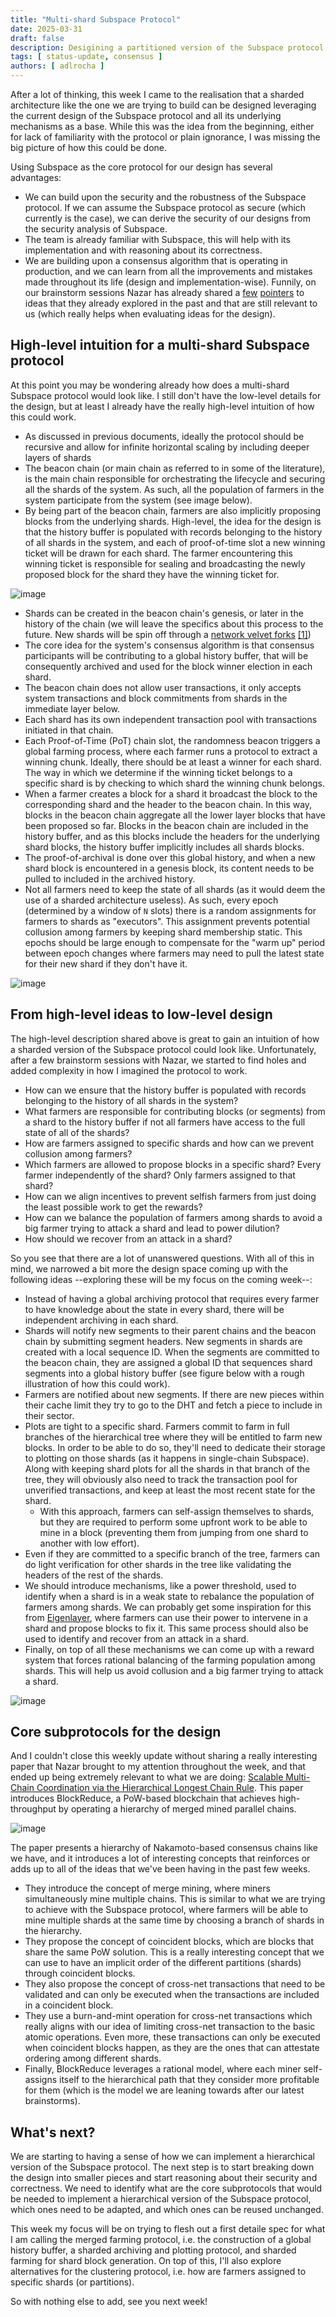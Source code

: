 ```yaml
---
title: "Multi-shard Subspace Protocol"
date: 2025-03-31
draft: false
description: Desigining a partitioned version of the Subspace protocol for increased scalability.
tags: [ status-update, consensus ]
authors: [ adlrocha ]
---
```


After a lot of thinking, this week I came to the realisation that a sharded architecture like the one we are trying to build can be designed leveraging the current design of the Subspace protocol and all its underlying mechanisms as a base. While this was the idea from the beginning, either for lack of familiarity with the protocol or plain ignorance, I was missing the big picture of how this could be done.

<!--more-->

Using Subspace as the core protocol for our design has several advantages:
- We can build upon the security and the robustness of the Subspace protocol. If we can assume the Subspace protocol as secure (which currently is the case), we can derive the security of our designs from the security analysis of Subspace.
- The team is already familiar with Subspace, this will help with its implementation and with reasoning about its correctness.
- We are building upon a consensus algorithm that is operating in production, and we can learn from all the improvements and mistakes made throughout its life (design and implementation-wise). Funnily, on our brainstorm sessions Nazar has already shared a [few](https://forum.autonomys.xyz/t/farmer-equivocation-is-problematic/3063?u=nazar-pc) [pointers](https://forum.autonomys.xyz/t/change-derivation-of-pospace-seed-and-hdd-compatible-exploit/4438?u=nazar-pc) to ideas that they already explored in the past and that are still relevant to us (which really helps when evaluating ideas for the design).


## High-level intuition for a multi-shard Subspace protocol
At this point you may be wondering already how does a multi-shard Subspace protocol would look like. I still don't have the low-level details for the design, but at least I already have the really high-level intuition of how this could work. 
- As discussed in previous documents, ideally the protocol should be recursive and allow for infinite horizontal scaling by including deeper layers of shards
- The beacon chain (or main chain as referred to in some of the literature), is the main chain responsible for orchestrating the lifecycle and securing all the shards of the system. As such, all the population of farmers in the system participate from the system (see image below).
- By being part of the beacon chain, farmers are also implicitly proposing blocks from the underlying shards. High-level, the idea for the design is that the history buffer is populated with records belonging to the history of all shards in the system, and each of proof-of-time slot a new winning ticket will be drawn for each shard. The farmer encountering this winning ticket is responsible for sealing and broadcasting the newly proposed block for the shard they have the winning ticket for.

![image](https://hackmd.io/_uploads/ryt5vBbTyg.png)

- Shards can be created in the beacon chain's genesis, or later in the history of the chain (we will leave the specifics about this process to the future. New shards will be spin off through a [network velvet forks](https://www.nmkr.io/glossary/velvet-fork-in-blockchain) [[1]]())
- The core idea for the system's consensus algorithm is that consensus participants will be contributing to a global history buffer, that will be consequently archived and used for the block winner election in each shard.
- The beacon chain does not allow user transactions, it only accepts system transactions and block commitments from shards in the immediate layer below.
- Each shard has its own independent transaction pool with transactions initiated in that chain.
- Each Proof-of-Time (PoT) chain slot, the randomness beacon triggers a global farming process, where each farmer runs a protocol to extract a winning chunk. Ideally, there should be at least a winner for each shard. The way in which we determine if the winning ticket belongs to a specific shard is by checking to which shard the winning chunk belongs.
- When a farmer creates a block for a shard it broadcast the block to the corresponding shard and the header to the beacon chain. In this way, blocks in the beacon chain aggregate all the lower layer blocks that have been proposed so far. Blocks in the beacon chain are included in the history buffer, and as this blocks include the headers for the underlying shard blocks, the history buffer implicitly includes all shards blocks.
- The proof-of-archival is done over this global history, and when a new shard block is encountered in a genesis block, its content needs to be pulled to included in the archived history. 
- Not all farmers need to keep the state of all shards (as it would deem the use of a sharded architecture useless). As such, every epoch (determined by a window of `N` slots) there is a random assignments for farmers to shards as "executors". This assignment prevents potential collusion among farmers by keeping shard membership static. This epochs should be large enough to compensate for the "warm up" period between epoch changes where farmers may need to pull the latest state for their new shard if they don't have it.

![image](https://hackmd.io/_uploads/rJ3iDSb61l.png)



## From high-level ideas to low-level design
The high-level description shared above is great to gain an intuition of how a sharded version of the Subspace protocol could look like. Unfortunately, after a few brainstorm sessions with Nazar, we started to find holes and added complexity in how I imagined the protocol to work.
- How can we ensure that the history buffer is populated with records belonging to the history of all shards in the system?
- What farmers are responsible for contributing blocks (or segments) from a shard to the history buffer if not all farmers have access to the full state of all of the shards?
- How are farmers assigned to specific shards and how can we prevent collusion among farmers?
- Which farmers are allowed to propose blocks in a specific shard? Every farmer independently of the shard? Only farmers assigned to that shard?
- How can we align incentives to prevent selfish farmers from just doing the least possible work to get the rewards?
- How can we balance the population of farmers among shards to avoid a big farmer trying to attack a shard and lead to power dilution?
- How should we recover from an attack in a shard?

So you see that there are a lot of unanswered questions. With all of this in mind, we narrowed a bit more the design space coming up with the following ideas --exploring these will be my focus on the coming week--:
- Instead of having a global archiving protocol that requires every farmer to have knowledge about the state in every shard, there will be independent archiving in each shard. 
- Shards will notify new segments to their parent chains and the beacon chain by submitting segment headers. New segments in shards are created with a local sequence ID. When the segments are committed to the beacon chain, they are assigned a global ID that sequences shard segments into a global history buffer (see figure below with a rough illustration of how this could work).
- Farmers are notified about new segments. If there are new pieces within their cache limit they try to go to the DHT and fetch a piece to include in their sector.
- Plots are tight to a specific shard. Farmers commit to farm in full branches of the hierarchical tree where they will be entitled to farm new blocks. In order to be able to do so, they'll need to dedicate their storage to plotting on those shards (as it happens in single-chain Subspace). Along with keeping shard plots for all the shards in that branch of the tree, they will obviously also need to track the transaction pool for unverified transactions, and keep at least the most recent state for the shard.
	- With this approach, farmers can self-assign themselves to shards, but they are required to perform some upfront work to be able to mine in a block (preventing them from jumping from one shard to another with low effort).
- Even if they are committed to a specific branch of the tree, farmers can do light verification for other shards in the tree like validating the headers of the rest of the shards.
- We should introduce mechanisms, like a power threshold, used to identify when a shard is in a weak state to rebalance the population of farmers among shards. We can probably get some inspiration for this from [Eigenlayer](https://eigenlayer.xyz/), where farmers can use their power to intervene in a shard and propose blocks to fix it. This same process should also be used to identify and recover from an attack in a shard.
- Finally, on top of all these mechanisms we can come up with a reward system that forces rational balancing of the farming population among shards. This will help us avoid collusion and a big farmer trying to attack a shard.

![image](https://hackmd.io/_uploads/BJ6-xzV6kl.png)


## Core subprotocols for the design
And I couldn't close this weekly update without sharing a really interesting paper that Nazar brought to my attention throughout the week, and that ended up being extremely relevant to what we are doing: [Scalable Multi-Chain Coordination via the Hierarchical Longest Chain Rule](https://ieeexplore.ieee.org/document/9881846). This paper introduces BlockReduce, a PoW-based blockchain that achieves high-throughput by operating a hierarchy of merged mined parallel chains.

![image](https://hackmd.io/_uploads/rkdrDTD6Jg.png)

The paper presents a hierarchy of Nakamoto-based consensus chains like we have, and it introduces a lot of interesting concepts that reinforces or adds up to all of the ideas that we've been having in the past few weeks.
- They introduce the concept of merge mining, where miners simultaneously mine multiple chains. This is similar to what we are trying to achieve with the Subspace protocol, where farmers will be able to mine multiple shards at the same time by choosing a branch of shards in the hierarchy.
- They propose the concept of coincident blocks, which are blocks that share the same PoW solution. This is a really interesting concept that we can use to have an implicit order of the different partitions (shards) through coincident blocks.
- They also propose the concept of cross-net transactions that need to be validated and can only be executed when the transactions are included in a coincident block.
- They use a burn-and-mint operation for cross-net transactions which really aligns with our idea of limiting cross-net transaction to the basic atomic operations. Even more, these transactions can only be executed when coincident blocks happen, as they are the ones that can attestate ordering among different shards.
- Finally, BlockReduce leverages a rational model, where each miner self-assigns itself to the hierarchical path that they consider more profitable for them (which is the model we are leaning towards after our latest brainstorms).

## What's next?
We are starting to having a sense of how we can implement a hierarchical version of the Subspace protocol. The next step is to start breaking down the design into smaller pieces and start reasoning about their security and correctness. We need to identify what are the core subprotocols that would be needed to implement a hierarchical version of the Subspace protocol, which ones need to be adapted, and which ones can be reused unchanged.

This week my focus will be on trying to flesh out a first detaile spec for what I am calling the merged farming protocol, i.e. the construction of a global history buffer, a sharded archiving and plotting protocol, and sharded farming for shard block generation. On top of this, I'll also explore alternatives for the clustering protocol, i.e. how are farmers assigned to specific shards (or partitions).

So with nothing else to add, see you next week!
